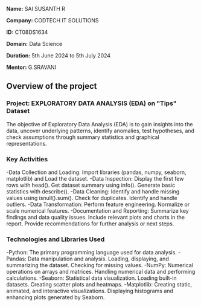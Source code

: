 **Name:** SAI SUSANTH R

**Company:** CODTECH IT SOLUTIONS

**ID:** CT08DS1634

**Domain:** Data Science

**Duration:** 5th June 2024 to 5th July 2024

**Mentor:** G.SRAVANI


##  Overview of the project

###  Project: EXPLORATORY DATA ANALYSIS (EDA) on "Tips" Dataset
The objective of Exploratory Data Analysis (EDA) is to gain insights into the data, uncover underlying patterns, identify anomalies, test hypotheses, and check assumptions through summary statistics and graphical representations.

###  Key Activities
  -Data Collection and Loading: Import libraries (pandas, numpy, seaborn, matplotlib) and Load the dataset.
  -Data Inspection: Display the first few rows with head(). Get dataset summary using info(). Generate basic statistics with describe().
  -Data Cleaning: Identify and handle missing values using isnull().sum(). Check for duplicates. Identify and handle outliers.
  -Data Transformation: Perform feature engineering. Normalize or scale numerical features. 
  -Documentation and Reporting: Summarize key findings and data quality issues. Include relevant plots and charts in the report. Provide recommendations for further analysis or next steps.

###  Technologies and Libraries Used
  -Python: The primary programming language used for data analysis.
  -Pandas: Data manipulation and analysis. Loading, displaying, and summarizing the dataset. Checking for missing values.
  -NumPy: Numerical operations on arrays and matrices. Handling numerical data and performing calculations.
  -Seaborn: Statistical data visualization. Loading built-in datasets. Creating scatter plots and heatmaps.
  -Matplotlib: Creating static, animated, and interactive visualizations. Displaying histograms and enhancing plots generated by Seaborn.

###  

